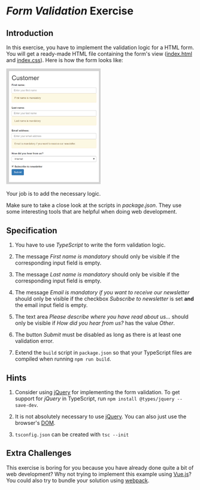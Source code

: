 # *Form Validation* Exercise


## Introduction

In this exercise, you have to implement the validation logic for a HTML form. You will get a ready-made HTML file containing the form's view ([index.html](index.html) and [index.css](index.css)). Here is how the form looks like:

<img src="images/form.png" alt="Initial form" width="50%" />

Your job is to add the necessary logic.

Make sure to take a close look at the scripts in *package.json*. They use some interesting tools that are helpful when doing web development.


## Specification

1. You have to use *TypeScript* to write the form validation logic.

1. The message *First name is mandatory* should only be visible if the corresponding input field is empty.

1. The message *Last name is mandatory* should only be visible if the corresponding input field is empty.

1. The message *Email is mandatory if you want to receive our newsletter* should only be visible if the checkbox *Subscribe to newsletter* is set **and** the email input field is empty.

1. The text area *Please describe where you have read about us...* should only be visible if *How did you hear from us?* has the value *Other*.

1. The button *Submit* must be disabled as long as there is at least one validation error.

1. Extend the `build` script in `package.json` so that your TypeScript files are compiled when running `npm run build`.


## Hints

1. Consider using [jQuery](https://jquery.com/) for implementing the form validation. To get support for *jQuery* in TypeScript, run `npm install @types/jquery --save-dev`.

1. It is not absolutely necessary to use [jQuery](https://jquery.com/). You can also just use the browser's [DOM](https://developer.mozilla.org/en-US/docs/Web/API/Document_Object_Model/Introduction).

1. `tsconfig.json` can be created with `tsc --init`


## Extra Challenges

This exercise is boring for you because you have already done quite a bit of web development? Why not trying to implement this example using [Vue.js](https://vuejs.org/)? You could also try to bundle your solution using [webpack](https://webpack.js.org/).
